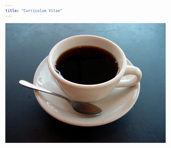 ```yaml
---
title: "Curriculum Vitae"
---
```



![](https://github.com/GaetanLovey/myportfolio/raw/master/static/images/image.png)
